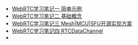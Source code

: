 - [WebRTC学习笔记一 简单示例](https://www.jianshu.com/p/32ce25ab5088)
- [WebRTC学习笔记二 基础概念](https://www.jianshu.com/p/967e5de6eb77)
- [WebRTC学习笔记三 Mesh|MCU|SFU开源实现方案](https://www.jianshu.com/p/671517936c4e)
- [WebRTC学习笔记四 RTCDataChannel](https://www.jianshu.com/p/4cce381994e2)
- 
